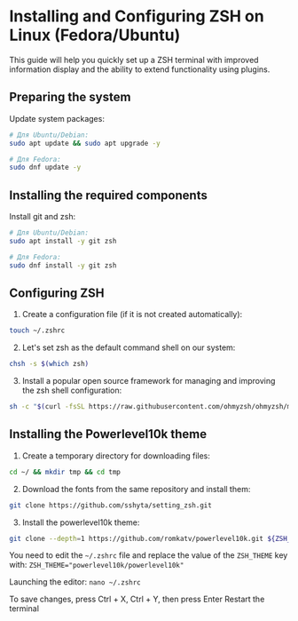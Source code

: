 # Installing and Configuring ZSH on Linux (Fedora/Ubuntu)

This guide will help you quickly set up a ZSH terminal with improved information display and the ability to extend functionality using plugins.

## Preparing the system
Update system packages:
```bash
# Для Ubuntu/Debian:
sudo apt update && sudo apt upgrade -y

# Для Fedora:
sudo dnf update -y
```
## Installing the required components
Install git and zsh:
```bash
# Для Ubuntu/Debian:
sudo apt install -y git zsh

# Для Fedora:
sudo dnf install -y git zsh
```

## Configuring ZSH
1. Create a configuration file (if it is not created automatically):
```bash
touch ~/.zshrc
```
2. Let's set zsh as the default command shell on our system:
```bash
chsh -s $(which zsh)
```
3. Install a popular open source framework for managing and improving the zsh shell configuration:
```bash
sh -c "$(curl -fsSL https://raw.githubusercontent.com/ohmyzsh/ohmyzsh/master/tools/install.sh)"
```
## Installing the Powerlevel10k theme
1. Create a temporary directory for downloading files:
```bash
cd ~/ && mkdir tmp && cd tmp
```
2. Download the fonts from the same repository and install them:
```bash
git clone https://github.com/sshyta/setting_zsh.git
```
3. Install the powerlevel10k theme:
```bash
git clone --depth=1 https://github.com/romkatv/powerlevel10k.git ${ZSH_CUSTOM:-$HOME/.oh-my-zsh/custom}/themes/powerlevel10k
```

You need to edit the `~/.zshrc` file and replace the value of the `ZSH_THEME` key with:
`ZSH_THEME="powerlevel10k/powerlevel10k"`

Launching the editor:
`nano ~/.zshrc`

To save changes, press Ctrl + X, Ctrl + Y, then press Enter
Restart the terminal
